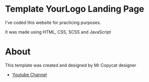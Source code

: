 # Template YourLogo Landing Page

I've coded this website for practicing purposes.

It was made using HTML, CSS, SCSS and JavaScript

# About
This template was created and designed by Mr Copycat designer
- [Youtube Channel](https://www.youtube.com/channel/UCK4a5YYGSWIVa6OW2EpGZ2g)
